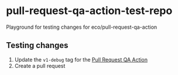 # pull-request-qa-action-test-repo
Playground for testing changes for eco/pull-request-qa-action

## Testing changes
1. Update the `v1-debug` tag for the [Pull Request QA Action](https://github.com/eco/pull-request-qa-action)
2. Create a pull request
